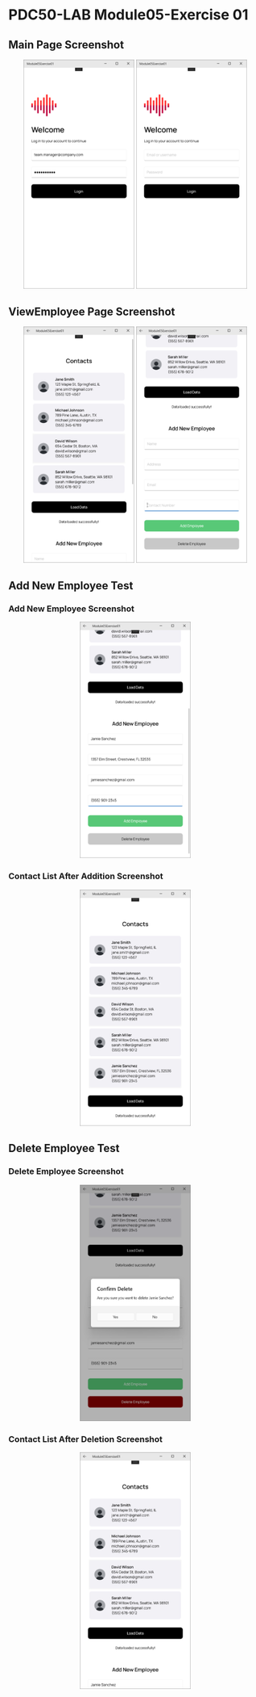 # PDC50-LAB Module05-Exercise 01

## Main Page Screenshot
<p align="center">
    <img src="Screenshots/MainPage_1.png" width="220"/>
    <img src="Screenshots/MainPage_2.png" width="220"/>
</p>

## ViewEmployee Page Screenshot
<p align="center">
    <img src="Screenshots/ViewEmployee_1.png" width="220"/>
    <img src="Screenshots/ViewEmployee_2.png" width="220"/>
</p>

## Add New Employee Test
### Add New Employee Screenshot
<p align="center">
    <img src="Screenshots/Add_New_Employee.png" width="220"/>
</p>

### Contact List After Addition Screenshot
<p align="center">
    <img src="Screenshots/Contact_List_After_Addition.png" width="220"/>
</p>

## Delete Employee Test
### Delete Employee Screenshot
<p align="center">
    <img src="Screenshots/Delete_Employee.png" width="220"/>
</p>

### Contact List After Deletion Screenshot
<p align="center">
    <img src="Screenshots/Contact_List_After_Deletion.png" width="220"/>
</p>

